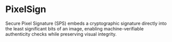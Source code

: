 # PixelSign
Secure Pixel Signature (SPS) embeds a cryptographic signature directly into the least significant bits of an image, enabling machine-verifiable authenticity checks while preserving visual integrity.
